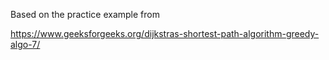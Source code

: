 Based on the practice example from 

https://www.geeksforgeeks.org/dijkstras-shortest-path-algorithm-greedy-algo-7/
